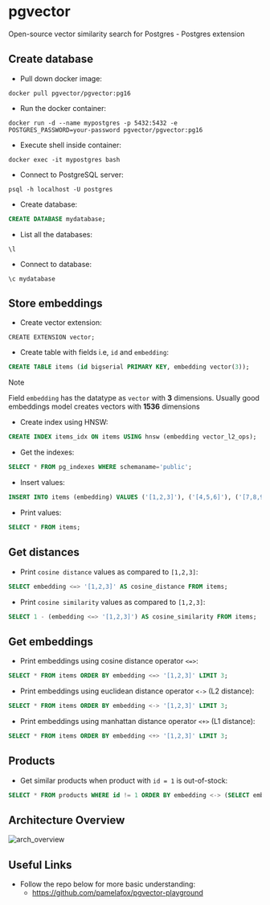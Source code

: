 # pgvector
Open-source vector similarity search for Postgres - Postgres extension 
## Create database
- Pull down docker image:

```
docker pull pgvector/pgvector:pg16
```

- Run the docker container:

```
docker run -d --name mypostgres -p 5432:5432 -e POSTGRES_PASSWORD=your-password pgvector/pgvector:pg16
```

- Execute shell inside container:

```
docker exec -it mypostgres bash
```

- Connect to PostgreSQL server:

```
psql -h localhost -U postgres
```

- Create database:

```sql
CREATE DATABASE mydatabase;
```

- List all the databases:

```
\l
```

- Connect to database:

```
\c mydatabase
```

## Store embeddings
- Create vector extension:

```tsql
CREATE EXTENSION vector;
```

- Create table with fields i.e, `id` and `embedding`:

```sql
CREATE TABLE items (id bigserial PRIMARY KEY, embedding vector(3));
```
> [!NOTE]
> Field `embedding` has the datatype as `vector` with **3** dimensions.
> Usually good embeddings model creates vectors with **1536** dimensions

- Create index using HNSW:

```sql
CREATE INDEX items_idx ON items USING hnsw (embedding vector_l2_ops);
```

- Get the indexes:

```sql
SELECT * FROM pg_indexes WHERE schemaname='public';
```

- Insert values:

```sql
INSERT INTO items (embedding) VALUES ('[1,2,3]'), ('[4,5,6]'), ('[7,8,9]'), ('[10,11,12]'), ('[13,14,15]');
```

- Print values:

```sql
SELECT * FROM items;
```

## Get distances
- Print `cosine distance` values as compared to `[1,2,3]`:

```sql
SELECT embedding <=> '[1,2,3]' AS cosine_distance FROM items;
```

- Print `cosine similarity` values as compared to `[1,2,3]`:

```sql
SELECT 1 - (embedding <=> '[1,2,3]') AS cosine_similarity FROM items;
```

## Get embeddings
- Print embeddings using cosine distance operator `<=>`:

```sql
SELECT * FROM items ORDER BY embedding <=> '[1,2,3]' LIMIT 3;
```

- Print embeddings using euclidean distance operator `<->` (L2 distance):

```sql
SELECT * FROM items ORDER BY embedding <-> '[1,2,3]' LIMIT 3;
```

- Print embeddings using manhattan distance operator `<+>` (L1 distance):

```sql
SELECT * FROM items ORDER BY embedding <+> '[1,2,3]' LIMIT 3;
```

## Products
- Get similar products when product with `id = 1` is out-of-stock:

```sql
SELECT * FROM products WHERE id != 1 ORDER BY embedding <-> (SELECT embedding FROM products WHERE id = 1) LIMIT 5;
```

## Architecture Overview
![arch_overview](https://github.com/user-attachments/assets/9db06963-64c8-4707-b26a-9b061d8557e4)

## Useful Links
- Follow the repo below for more basic understanding:
    - https://github.com/pamelafox/pgvector-playground

